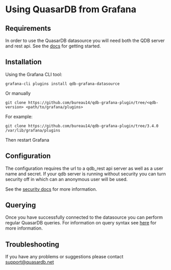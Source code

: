 # Using QuasarDB from Grafana

## Requirements

In order to use the QuasarDB datasource you will need both the QDB server and rest api. See the [docs](https://doc.quasardb.net/master/tutorials/tut_quick.html) for getting started.

## Installation

Using the Grafana CLI tool:

```
grafana-cli plugins install qdb-grafana-datasource
```

Or manually

```
git clone https://github.com/bureau14/qdb-grafana-plugin/tree/<qdb-version> <path/to/grafana/plugins>
```

For example:

```
git clone https://github.com/bureau14/qdb-grafana-plugin/tree/3.4.0 /var/lib/grafana/plugins
```

Then restart Grafana

## Configuration

The configuration requires the url to a qdb_rest api server as well as a user name and secret. If your qdb server is running without security you can turn security off in which can an anonymous user will be used.

See the [security docs](https://doc.quasardb.net/master/tutorials/secured_cluster.html) for more information.

## Querying

Once you have successfully connected to the datasource you can perform regular QuasarDB queries. For information on query syntax see [here](https://doc.quasardb.net/master/queries/select.html) for more information.

## Troubleshooting

If you have any problems or suggestions please contact [support@quasardb.net](mailto:support@quasardb.net)
